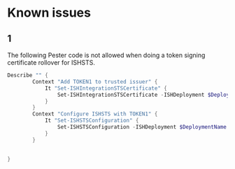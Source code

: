# Known issues

## 1
The following Pester code is not allowed when doing a token signing certificate rollover for ISHSTS.

```powershell
Describe "" {
        Context "Add TOKEN1 to trusted issuer" {
            It "Set-ISHIntegrationSTSCertificate" {
                Set-ISHIntegrationSTSCertificate -ISHDeployment $DeploymentName -Thumbprint ($token1Certificate.Thumbprint) -Issuer "ISHSTS.$($token1Certificate.FriendlyName)"
            }
        }
        Context "Configure ISHSTS with TOKEN1" {
            It "Set-ISHSTSConfiguration" {
                Set-ISHSTSConfiguration -ISHDeployment $DeploymentName -TokenSigningCertificateThumbprint ($token1Certificate.Thumbprint)  
            }
        }
 
 
}
```
